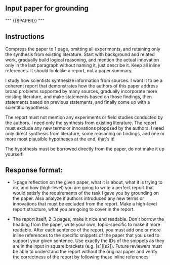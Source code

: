 ## Input paper for grounding
"""
{{$PAPER}}
"""

## Instructions

Compress the paper to 1 page, omitting all experiments, and retaining only the synthesis from existing literature. Start with background and related work, gradually build logical reasoning, and mention the actual innovation only in the last paragraph without naming it, just describe it. Keep all inline references. It should look like a report, not a paper summary.

I study how scientists synthesize information from sources. I want it to be a coherent report that demonstrates how the authors of this paper address broad problems supported by many sources, gradually incorporate more existing literature, and make statements based on those findings, then statements based on previous statements, and finally come up with a scientific hypothesis.

The report must not mention any experiments or field studies conducted by the authors. I need only the synthesis from existing literature. The report must exclude any new terms or innovations proposed by the authors. I need only direct synthesis from literature, some reasoning on findings, and one or more most plausible hypotheses at the end, that's it!

The hypothesis must be borrowed directly from the paper, do not make it up yourself!

## Response format:

- 1-page reflection on the given paper, what it is about, what it is trying to do, and how (high-level) you are going to write a perfect report that would satisfy the requirements of the task I gave you by grounding on the paper. Also analyze if authors introduced any new terms or innovations that must be excluded from the report. Make a high-level report structure, what you are going to cover in the report.

- The report itself, 2-3 pages, make it nice and readable. Don't borrow the heading from the paper, write your own, topic-specific to make it more readable. After each sentence of the report, you must add one or more inline references to the specific snippets of the paper that you used to support your given sentence. Use exactly the IDs of the snippets as they are in the input in square brackets (e.g. [s1][s2]). Future reviewers must be able to understand the report without the original paper and verify the correctness of the report by following these inline references.